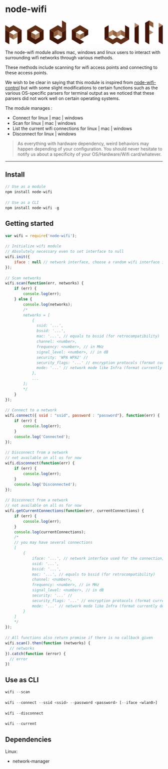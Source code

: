 
node-wifi
===================

![node-wifi](https://raw.githubusercontent.com/friedrith/assets/master/node-wifi/logo.png)

The node-wifi module allows mac, windows and linux users to interact with surrounding wifi networks through various methods.

These methods include scanning for wifi access points and connecting to these access points.

We wish to be clear in saying that this module is inspired from [node-wifi-control](https://github.com/msolters/wifi-control-node) but with some slight modifications to certain functions such as the various OS-specific parsers for terminal output as we noticed that these parsers did not work well on certain operating systems.

The module manages :

* Connect for linux | mac | windows
* Scan for linux | mac | windows
* List the current wifi connections for linux | mac | windows
* Disconnect for linux | windows

> As everything with hardware dependency, weird behaviors may happen depending of your configuration. You should never hesitate to notify us about a specificity of your OS/Hardware/Wifi card/whatever.

----------

Install
-------------

```javascript
// Use as a module
npm install node-wifi

// Use as a CLI
npm install node-wifi -g
```

Getting started
-------------

```javascript
var wifi = require('node-wifi');

// Initialize wifi module
// Absolutely necessary even to set interface to null
wifi.init({
    iface : null // network interface, choose a random wifi interface if set to null
});

// Scan networks
wifi.scan(function(err, networks) {
    if (err) {
        console.log(err);
    } else {
        console.log(networks);
        /*
        networks = [
            {
              ssid: '...',
              bssid: '...',
              mac: '...', // equals to bssid (for retrocompatibility)
              channel: <number>,
              frequency: <number>, // in MHz
              signal_level: <number>, // in dB
              security: 'WPA WPA2' //
              security_flags: '...' // encryption protocols (format currently depending of the OS)
              mode: '...' // network mode like Infra (format currently depending of the OS)
            },
            ...
        ];
        */
    }
});

// Connect to a network
wifi.connect({ ssid : "ssid", password : "password"}, function(err) {
    if (err) {
        console.log(err);
    }
    console.log('Connected');
});

// Disconnect from a network
// not available on all os for now
wifi.disconnect(function(err) {
    if (err) {
        console.log(err);
    }
    console.log('Disconnected');
});

// Disconnect from a network
// not available on all os for now
wifi.getCurrentConnections(function(err, currentConnections) {
    if (err) {
        console.log(err);
    }
    console.log(currentConnections);
    /*
    // you may have several connections
    [
        {
            iface: '...', // network interface used for the connection, not available on macOS
            ssid: '...',
            bssid: '...',
            mac: '...', // equals to bssid (for retrocompatibility)
            channel: <number>,
            frequency: <number>, // in MHz
            signal_level: <number>, // in dB
            security: '...' //
            security_flags: '...' // encryption protocols (format currently depending of the OS)
            mode: '...' // network mode like Infra (format currently depending of the OS)
        }
    ]
    */
});

// All functions also return promise if there is no callback given
wifi.scan().then(function (networks) {
  // networks
}).catch(function (error) {
  // error
})


```

Use as CLI
-------------

```javascript
wifi --scan

wifi --connect --ssid <ssid> --password <password> [--iface <wlan0>]

wifi --disconnect

wifi --current
```

Dependencies
-------------

Linux:
* network-manager

